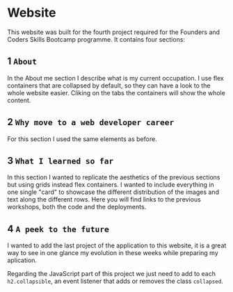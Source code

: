 # Website

This website was built for the fourth project required for the Founders and Coders Skills Bootcamp programme.
It contains four sections:

## 1 `About`
In the About me section I describe what is my current occupation. I use flex containers that are collapsed by default, so they can have a look to the whole website easier.
Cliking on the tabs the containers will show the whole content.

## 2 `Why move to a web developer career`
For this section I used the same elements as before.

## 3 `What I learned so far` 
In this section I wanted to replicate the aesthetics of the previous sections but using grids instead flex containers. I wanted to include everything in one single "card" to showcase the different distribution of the images and text along the different rows.
Here you will find links to the previous workshops, both the code and the deployments.

## 4 `A peek to the future` 
I wanted to add the last project of the application to this website, it is a great way to see in one glance my evolution in these weeks while preparing my aplication.


Regarding the JavaScript part of this project we just need to add to each `h2.collapsible`, an event listener that adds or removes the class `collapsed`.